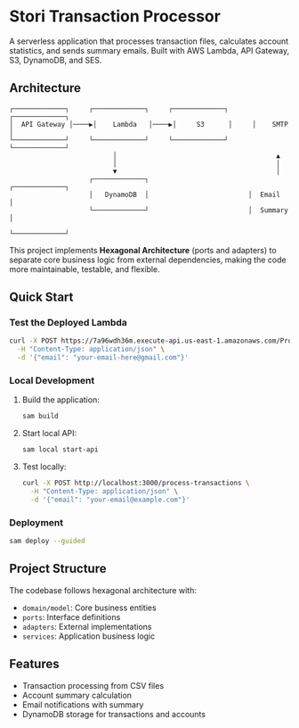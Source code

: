 # Stori Transaction Processor

A serverless application that processes transaction files, calculates account statistics, and sends summary emails. Built with AWS Lambda, API Gateway, S3, DynamoDB, and SES.

## Architecture

```
┌─────────────┐     ┌─────────────┐     ┌─────────────┐     ┌─────────────┐
│  API Gateway │────▶│    Lambda   │────▶│     S3      │     │    SMTP     │
└─────────────┘     └─────────────┘     └─────────────┘     └─────────────┘
                          │                                        ▲
                          │                                        │
                          ▼                                        │
                    ┌─────────────┐                         ┌─────────────┐
                    │   DynamoDB  │                         │  Email      │
                    └─────────────┘                         │  Summary    │
                                                            └─────────────┘
```

This project implements **Hexagonal Architecture** (ports and adapters) to separate core business logic from external dependencies, making the code more maintainable, testable, and flexible.

## Quick Start

### Test the Deployed Lambda

```bash
curl -X POST https://7a96wdh36m.execute-api.us-east-1.amazonaws.com/Prod/process-transactions/ \
  -H "Content-Type: application/json" \
  -d '{"email": "your-email-here@gmail.com"}'
```

### Local Development

1. Build the application:
   ```bash
   sam build
   ```

2. Start local API:
   ```bash
   sam local start-api
   ```

3. Test locally:
   ```bash
   curl -X POST http://localhost:3000/process-transactions \
     -H "Content-Type: application/json" \
     -d '{"email": "your-email@example.com"}'
   ```

### Deployment

```bash
sam deploy --guided
```

## Project Structure

The codebase follows hexagonal architecture with:
- `domain/model`: Core business entities
- `ports`: Interface definitions
- `adapters`: External implementations
- `services`: Application business logic

## Features

- Transaction processing from CSV files
- Account summary calculation
- Email notifications with summary
- DynamoDB storage for transactions and accounts
